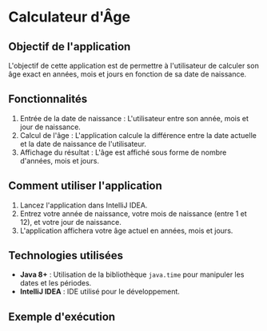 # Calculateur d'Âge

## Objectif de l'application

L'objectif de cette application est de permettre à l'utilisateur de calculer son âge exact en années, mois et jours en fonction de sa date de naissance.

## Fonctionnalités

1. Entrée de la date de naissance : L'utilisateur entre son année, mois et jour de naissance.
2. Calcul de l'âge : L'application calcule la différence entre la date actuelle et la date de naissance de l'utilisateur.
3. Affichage du résultat : L'âge est affiché sous forme de nombre d'années, mois et jours.

## Comment utiliser l'application

1. Lancez l'application dans IntelliJ IDEA.
2. Entrez votre année de naissance, votre mois de naissance (entre 1 et 12), et votre jour de naissance.
3. L'application affichera votre âge actuel en années, mois et jours.

## Technologies utilisées

- **Java 8+** : Utilisation de la bibliothèque `java.time` pour manipuler les dates et les périodes.
- **IntelliJ IDEA** : IDE utilisé pour le développement.

## Exemple d'exécution

